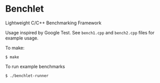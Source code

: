 Benchlet
========

Lightweight C/C++ Benchmarking Framework

Usage inspired by Google Test. See `bench1.cpp` and `bench2.cpp` files for example usage.

To make:

    $ make

To run example benchmarks

    $ ./benchlet-runner

